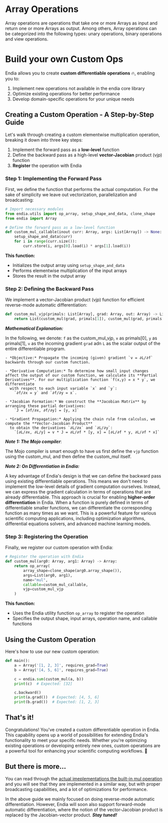 # Array Operations

Array operations are operations that take one or more Arrays as input and return one or more Arrays as output. Among others, Array operations can be categorized into the following types: unary operations, binary operations and view operations.


# Build your own Custom Ops

Endia allows you to create **custom differentiable operations** 🔥, enabling you to:

1. Implement new operations not available in the endia core library
2. Optimize existing operations for better performance
3. Develop domain-specific operations for your unique needs

## Creating a Custom Operation - A Step-by-Step Guide

Let's walk through creating a custom elementwise multiplication operation, breaking it down into three key steps:

1. Implement the forward pass as a **low-level** function
2. Define the backward pass as a high-level **vector-Jacobian** product (vjp) function
3. **Register** the operation with Endia

### Step 1: Implementing the Forward Pass

First, we define the function that performs the actual computation. For the sake of simplicity we leave out vectorization, parallelization and broadcasting:

```python
# Import necessary modules
from endia.utils import op_array, setup_shape_and_data, clone_shape
from endia import Array

# Define the forward pass as a low-level function
def custom_mul_callable(inout curr: Array, args: List[Array]) -> None:
    setup_shape_and_data(curr)
    for i in range(curr.size()):
        curr.store(i, args[0].load(i) * args[1].load(i))
```

**This function:**

- Initializes the output array using `setup_shape_and_data`
- Performs elementwise multiplication of the input arrays
- Stores the result in the output array

### Step 2: Defining the Backward Pass

We implement a vector-Jacobian product (vjp) function for efficient reverse-mode automatic differentiation:

```python
def custom_mul_vjp(primals: List[Array], grad: Array, out: Array) -> List[Array]:
    return List(custom_mul(grad, primals[1]), custom_mul(grad, primals[0]))
```

***Mathematical Explanation:*** 

In the following, we denote: `f` as the custom_mul_vjp, `x` as primals[0], `y` as primals[1], `v` as the incoming gradient `grad` adn `L` as the scalar output of the entire differentiable program.


    - *Objective:* Propagate the incoming (given) gradient `v = ∂L/∂f` backwards through our custom function. 
      
    - *Derivative Computation:* To determine how small input changes affect the output of our custom function, we calculate its **Partial Derivatives**. For our multiplication function `f(x,y) = x * y`, we differentiate 
      with respect to each input variable `x` and `y`:
        `∂f/∂x = y` and `∂f/∂y = x`.

    - *Jacobian Formation:* We construct the **Jacobian Matrix** by arranging these partial derivatives:
        `J = [∂f/∂x, ∂f/∂y] = [y, x]`

    - *Gradient Propagation:* Applying the chain rule from calculus, we compute the **Vector-Jacobian Product** 
      to obtain the derivatives `∂L/∂x` and `∂L/∂y`:
        `[∂L/∂x, ∂L/y] = v * J = ∂L/∂f * [y, x] = [∂L/∂f * y, ∂L/∂f * x]`


***Note 1: The Mojo compiler***: 

The Mojo compiler is smart enough to have us first define the `vjp` function using the custom_mul, and then define the custom_mul itself.

***Note 2: On Differentiation in Endia:***

A key advantage of Endia's design is that we can define the backward pass using existing differentiable operations. This means we don't need to implement the low-level details of gradient computation ourselves. Instead, we can express the gradient calculation in terms of operations that are already differentiable.
This approach is crucial for enabling **higher-order differentiation** in Endia. When a function is purely defined in terms of differentiable smaller functions, we can differentiate the corresponding function as many times as we want. This is a powerful feature for various scientific computing applications, including optimization algorithms, differential equations solvers, and advanced machine learning models.

### Step 3: Registering the Operation

Finally, we register our custom operation with Endia:

```python
# Register the operation with Endia
def custom_mul(arg0: Array, arg1: Array) -> Array:
    return op_array(
        array_shape=clone_shape(arg0.array_shape()),
        args=List(arg0, arg1),
        name="mul",
        callable=custom_mul_callable,
        vjp=custom_mul_vjp
    )
```

**This function:**

- Uses the Endia utility function `op_array` to register the operation
- Specifies the output shape, input arrays, operation name, and callable functions

## Using the Custom Operation

Here's how to use our new custom operation:

```python
def main():
    a = Array('[1, 2, 3]', requires_grad=True)
    b = Array('[4, 5, 6]', requires_grad=True)

    c = endia.sum(custom_mul(a, b))
    print(c)  # Expected: [32]

    c.backward()
    print(a.grad())  # Expected: [4, 5, 6]
    print(b.grad())  # Expected: [1, 2, 3]
```

## That's it!

Congratulations! You've created a custom differentiable operation in Endia. This capability opens up a world of possibilities for extending Endia's functionality to meet your specific needs. Whether you're optimizing existing operations or developing entirely new ones, custom operations are a powerful tool for enhancing your scientific computing workflows. 🎉

## But there is more...

You can read through the [actual imeplementations the built-in mul operation](https://github.com/endia-ai/Endia/blob/main/endia/functional/binary_ops/mul_op.mojo) and you will see that they are implemented in a similar way, but with proper broadcasting capabilities, and a lot of optimizations for performance.

In the above guide we mainly focused on doing reverse-mode automatic differentiation. However, Endia will soon also support forward-mode automatic differentiation, where the notion of the vector-Jacobian product is replaced by the Jacobian-vector product. **_Stay tuned!_**
